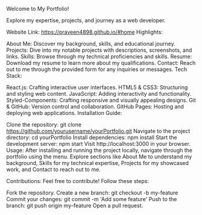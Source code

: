 
Welcome to My Portfolio!

Explore my expertise, projects, and journey as a web developer.

Website Link: https://praveen4898.github.io/#home
Highlights:

About Me: Discover my background, skills, and educational journey.
Projects: Dive into my notable projects with descriptions, screenshots, and links.
Skills: Browse through my technical proficiencies and skills.
Resume: Download my resume to learn more about my qualifications.
Contact: Reach out to me through the provided form for any inquiries or messages.
Tech Stack:

React.js: Crafting interactive user interfaces.
HTML5 & CSS3: Structuring and styling web content.
JavaScript: Adding interactivity and functionality.
Styled-Components: Crafting responsive and visually appealing designs.
Git & GitHub: Version control and collaboration.
GitHub Pages: Hosting and deploying web applications.
Installation Guide:

Clone the repository: git clone https://github.com/yourusername/yourPortfolio.git
Navigate to the project directory: cd yourPortfolio
Install dependencies: npm install
Start the development server: npm start
Visit http://localhost:3000 in your browser.
Usage:
After installing and running the project locally, navigate through the portfolio using the menu. Explore sections like About Me to understand my background, Skills for my technical expertise, Projects for my showcased work, and Contact to reach out to me.

Contributions:
Feel free to contribute! Follow these steps:

Fork the repository.
Create a new branch: git checkout -b my-feature
Commit your changes: git commit -m 'Add some feature'
Push to the branch: git push origin my-feature
Open a pull request.




